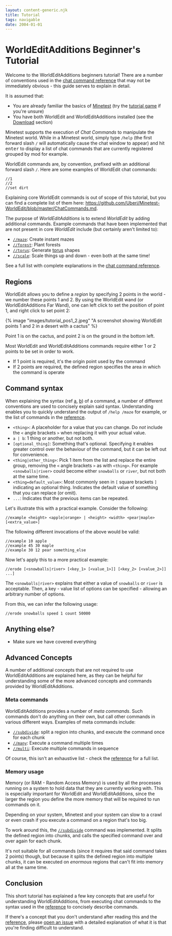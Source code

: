 ```yaml
---
layout: content-generic.njk
title: Tutorial
tags: navigable
date: 2004-01-01
---
```


# WorldEditAdditions Beginner's Tutorial
Welcome to the WorldEditAdditions beginners tutorial! There are a number of conventions used in the [chat command reference](/Reference) that may not be immediately obvious - this guide serves to explain in detail.

It is assumed that:

 - You are already familiar the basics of [Minetest](https://www.minetest.net/) (try the [tutorial game](https://content.minetest.net/packages/Wuzzy/tutorial/) if you're unsure)
 - You have both WorldEdit and WorldEditAdditions installed (see the [Download](/#download) section)

Minetest supports the execution of _Chat Commands_ to manipulate the Minetest world. While in a Minetest world, simply type `/help` (the first forward slash `/` will automatically cause the chat window to appear) and hit <kbd>enter</kbd> to display a list of chat commands that are currently registered grouped by mod for example.

WorldEdit commands are, by convention, prefixed with an additional forward slash `/`. Here are some examples of WorldEdit chat commands:

```
//1
//2
//set dirt
```

Explaining core WorldEdit commands is out of scope of this tutorial, but you can find a complete list of them here: <https://github.com/Uberi/Minetest-WorldEdit/blob/master/ChatCommands.md>.

The purpose of _WorldEditAdditions_ is to extend _WorldEdit_ by adding additional commands. Example commands that have been implemented that are not present in core _WorldEdit_ include (but certainly aren't limited to):

 - [`//maze`](/Reference/#maze): Create instant mazes
 - [`//forest`](/Reference/#forest): Plant forests
 - [`//torus`](http://localhost:8080/Reference/#torus): Generate [torus](https://en.wikipedia.org/wiki/Torus) shapes
 - [`//scale`](/Reference/#scale): Scale things up and down - even both at the same time!

See a full list with complete explanations in the [chat command reference](/Reference).


## Regions
WorldEdit allows you to define a _region_ by specifying 2 points in the world - we number these points 1 and 2. By using the WorldEdit wand (or WorldEditAdditions Far Wand), one can left click to set the position of point 1, and right click to set point 2:

{% image "images/tutorial_pos1_2.jpeg" "A screenshot showing WorldEdit points 1 and 2 in a desert with a cactus" %}

Point 1 is on the cactus, and point 2 is on the ground in the bottom left.

Most WorldEdit and WorldEditAdditions commands require either 1 or 2 points to be set in order to work.

 - If 1 point is required, it's the origin point used by the command
 - If 2 points are required, the defined region specifies the area in which the command is operate


## Command syntax
When explaining the syntax (ref [a](https://en.wikipedia.org/wiki/Syntax_(programming_languages)), [b](https://www.bbc.co.uk/bitesize/guides/z22wwmn/revision/6)) of a command, a number of different conventions are used to concisely explain said syntax. Understanding enables you to quickly understand the output of `/help /maze` for example, or the list of commands in the [reference](/Reference).

 - `<thing>`: A placeholder for a value that you can change. Do *not* include the `<` angle brackets `>` when replacing it with your actual value.
 - `a | b`: 1 thing or another, but not both.
 - `[optional_thing]`: Something that's optional. Specifying it enables greater control over the behaviour of the command, but it can be left out for convenience.
 - `<thing|other_thing>`: Pick 1 item from the list and replace the entire group, removing the `<` angle brackets `>` as with `<thing>`. For example `<snowballs|river>` could become either `snowballs` or `river`, but not both at the same time.
 - `<thing=default_value>`: Most commonly seen in `[` square brackets `]` indicating an optional thing. Indicates the default value of something that you can replace (or omit).
 - `...`: Indicates that the previous items can be repeated.

Let's illustrate this with a practical example. Consider the following:

```
//example <height> <apple|orange> | <height> <width> <pear|maple> [<extra_value>]
```

The following different invocations of the above would be valid:

```
//example 10 apple
//example 45 30 maple
//example 30 12 pear something_else
```

Now let's apply this to a more practical example:

```
//erode [<snowballs|river> [<key_1> [<value_1>]] [<key_2> [<value_2>]] ...]
```

The `<snowballs|river>` explains that either a value of `snowballs` or `river` is acceptable. Then, a key - value list of options can be specified - allowing an arbitrary number of options.

From this, we can infer the following usage:

```
//erode snowballs speed 1 count 50000
```


## Anything else?

 - Make sure we have covered everything


## Advanced Concepts
A number of additional concepts that are not required to use WorldEditAdditions are explained here, as they can be helpful for understanding some of the more advanced concepts and commands provided by WorldEditAdditions.

### Meta commands
WorldEditAdditions provides a number of *meta commands*. Such commands don't do anything on their own, but call other commands in various different ways. Examples of meta commands include:

 - [`//subdivide`](/Reference#subdivide): split a region into chunks, and execute the command once for each chunk
 - [`//many`](/Reference#many): Execute a command multiple times
 - [`//multi`](/Reference#multi): Execute multiple commands in sequence

Of course, this isn't an exhaustive list - check the [reference](/Reference) for a full list.

### Memory usage
Memory (or RAM - Random Access Memory) is used by all the processes running on a system to hold data that they are currently working with. This is especially important for WorldEdit and WorldEditAdditions, since the larger the region you define the more memory that will be required to run commands on it.

Depending on your system, Minetest and your system can slow to a crawl or even crash if you execute a command on a region that's too big.

To work around this, the [`//subdivide`](/Reference#subdivide) command was implemented. It splits the defined region into chunks, and calls the specified command over and over again for each chunk. 

It's not suitable for all commands (since it requires that said command takes 2 points) though, but because it splits the defined region into multiple chunks, it can be executed on *enormous* regions that can't fit into memory all at the same time.


## Conclusion
This short tutorial has explained a few key concepts that are useful for understanding WorldEditAdditions, from executing chat commands to the syntax used in the [reference](/Reference) to concisely describe commands.

If there's a concept that you don't understand after reading this and the [reference](/Reference), please [open an issue](https://github.com/sbrl/Minetest-WorldEditAdditions/issues/new) with a detailed explanation of what it is that you're finding difficult to understand.

